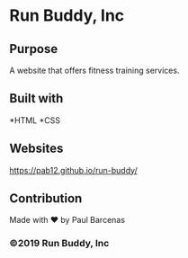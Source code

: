 # Run Buddy, Inc

## Purpose
A website that offers fitness training services.


## Built with
*HTML
*CSS


## Websites
https://pab12.github.io/run-buddy/

## Contribution
Made with ❤️ by Paul Barcenas

### ©️2019 Run Buddy, Inc
